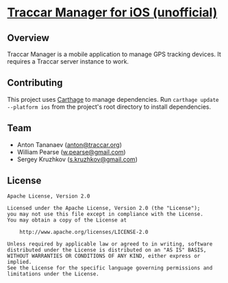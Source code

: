 # [Traccar Manager for iOS (unofficial)](https://www.traccar.org)


## Overview

Traccar Manager is a mobile application to manage GPS tracking devices. It requires a Traccar server instance to work.

## Contributing

This project uses [Carthage](https://github.com/Carthage/Carthage) to manage dependencies.  Run `carthage update --platform ios` from the project's root directory to install dependencies.

## Team

- Anton Tananaev ([anton@traccar.org](mailto:anton@traccar.org))
- William Pearse ([w.pearse@gmail.com](mailto:w.pearse@gmail.com))
- Sergey Kruzhkov ([s.kruzhkov@gmail.com](mailto:s.kruzhkov@gmail.com))

## License

    Apache License, Version 2.0

    Licensed under the Apache License, Version 2.0 (the "License");
    you may not use this file except in compliance with the License.
    You may obtain a copy of the License at

        http://www.apache.org/licenses/LICENSE-2.0

    Unless required by applicable law or agreed to in writing, software
    distributed under the License is distributed on an "AS IS" BASIS,
    WITHOUT WARRANTIES OR CONDITIONS OF ANY KIND, either express or implied.
    See the License for the specific language governing permissions and
    limitations under the License.
